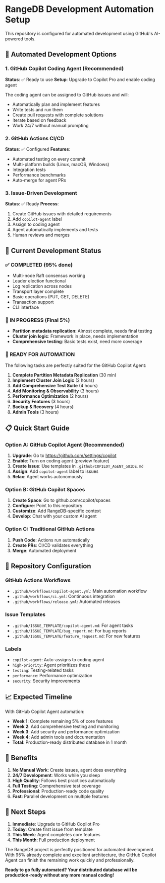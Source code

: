 # RangeDB Development Automation Setup

This repository is configured for automated development using GitHub's AI-powered tools.

## 🚀 Automated Development Options

### 1. GitHub Copilot Coding Agent (Recommended)
**Status**: ✅ Ready to use
**Setup**: Upgrade to Copilot Pro and enable coding agent

The coding agent can be assigned to GitHub issues and will:
- Automatically plan and implement features
- Write tests and run them
- Create pull requests with complete solutions
- Iterate based on feedback
- Work 24/7 without manual prompting

### 2. GitHub Actions CI/CD
**Status**: ✅ Configured
**Features**:
- Automated testing on every commit
- Multi-platform builds (Linux, macOS, Windows)
- Integration tests
- Performance benchmarks
- Auto-merge for agent PRs

### 3. Issue-Driven Development
**Status**: ✅ Ready
**Process**:
1. Create GitHub issues with detailed requirements
2. Add `copilot-agent` label
3. Assign to coding agent
4. Agent automatically implements and tests
5. Human reviews and merges

## 🎯 Current Development Status

### ✅ COMPLETED (95% done)
- Multi-node Raft consensus working
- Leader election functional
- Log replication across nodes
- Transport layer complete
- Basic operations (PUT, GET, DELETE)
- Transaction support
- CLI interface

### 🔄 IN PROGRESS (Final 5%)
- **Partition metadata replication**: Almost complete, needs final testing
- **Cluster join logic**: Framework in place, needs implementation
- **Comprehensive testing**: Basic tests exist, need more coverage

### 🤖 READY FOR AUTOMATION
The following tasks are perfectly suited for the GitHub Copilot Agent:

1. **Complete Partition Metadata Replication** (30 min)
2. **Implement Cluster Join Logic** (2 hours)
3. **Add Comprehensive Test Suite** (4 hours)
4. **Add Monitoring & Observability** (3 hours)
5. **Performance Optimization** (2 hours)
6. **Security Features** (3 hours)
7. **Backup & Recovery** (4 hours)
8. **Admin Tools** (3 hours)

## 📋 Quick Start Guide

### Option A: GitHub Copilot Agent (Recommended)
1. **Upgrade**: Go to https://github.com/settings/copilot
2. **Enable**: Turn on coding agent (preview feature)
3. **Create Issue**: Use templates in `.github/COPILOT_AGENT_GUIDE.md`
4. **Assign**: Add `copilot-agent` label to issues
5. **Relax**: Agent works autonomously

### Option B: GitHub Copilot Spaces
1. **Create Space**: Go to github.com/copilot/spaces
2. **Configure**: Point to this repository
3. **Customize**: Add RangeDB-specific context
4. **Develop**: Chat with your custom AI agent

### Option C: Traditional GitHub Actions
1. **Push Code**: Actions run automatically
2. **Create PRs**: CI/CD validates everything
3. **Merge**: Automated deployment

## 🔧 Repository Configuration

### GitHub Actions Workflows
- `.github/workflows/copilot-agent.yml`: Main automation workflow
- `.github/workflows/ci.yml`: Continuous integration
- `.github/workflows/release.yml`: Automated releases

### Issue Templates
- `.github/ISSUE_TEMPLATE/copilot-agent.md`: For agent tasks
- `.github/ISSUE_TEMPLATE/bug_report.md`: For bug reports
- `.github/ISSUE_TEMPLATE/feature_request.md`: For new features

### Labels
- `copilot-agent`: Auto-assigns to coding agent
- `high-priority`: Agent prioritizes these
- `testing`: Testing-related tasks
- `performance`: Performance optimization
- `security`: Security improvements

## 📈 Expected Timeline

With GitHub Copilot Agent automation:
- **Week 1**: Complete remaining 5% of core features
- **Week 2**: Add comprehensive testing and monitoring
- **Week 3**: Add security and performance optimization
- **Week 4**: Add admin tools and documentation
- **Total**: Production-ready distributed database in 1 month

## 🎉 Benefits

1. **No Manual Work**: Create issues, agent does everything
2. **24/7 Development**: Works while you sleep
3. **High Quality**: Follows best practices automatically
4. **Full Testing**: Comprehensive test coverage
5. **Professional**: Production-ready code quality
6. **Fast**: Parallel development on multiple features

## 🚀 Next Steps

1. **Immediate**: Upgrade to GitHub Copilot Pro
2. **Today**: Create first issue from template
3. **This Week**: Agent completes core features
4. **This Month**: Full production deployment

The RangeDB project is perfectly positioned for automated development. With 95% already complete and excellent architecture, the GitHub Copilot Agent can finish the remaining work quickly and professionally.

**Ready to go fully automated? Your distributed database will be production-ready without any more manual coding!**
